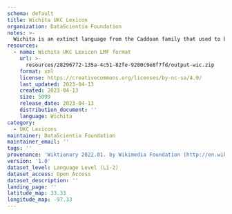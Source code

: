 ```yaml
---
schema: default
title: Wichita UKC Lexicon
organization: DataScientia Foundation
notes: >-
  Wichita is an extinct language from the Caddoan family that used to be spoken in North America. The UKC Lexicon of Wichita is represented as a lexico-semantic network. It consists of words, word senses, synsets, as well as sense-level and synset-level relationships
resources:
  - name: Wichita UKC Lexicon LMF format
    url: >-
      resources/28296772-135a-4c51-82fe-9280c9e8f7fd/output-wic.zip
    format: xml
    license: https://creativecommons.org/licenses/by-nc-sa/4.0/
    last_updated: 2023-04-13
    created: 2023-04-13
    size: 5099
    release_date: 2023-04-13
    distribution_document: ''
    language: Wichita
category:
  - UKC Lexicons
maintainer: DataScientia Foundation
maintainer_email: ''
tags: ''
provenance: 'Wiktionary 2022.01. by Wikimedia Foundation (http://en.wiktionary.org); CogNet 2.1 by Khuyagbaatar Batsuren, National University of Mongolia (http://cognet.ukc.disi.unitn.it); KinDiv: Kinship Diversity 1.0 by Temuulen Khishigsuren (http://ukc.disi.unitn.it/index.php/kinship/); Native Languages of the Americas 2021.11. by Laura Redish and Orrin Lewis (http://www.native-languages.org); Princeton WordNet 2.1 by Princeton University (https://wordnet.princeton.edu)'
version: '1.0'
dataset_level: Language Level (L1-2)
dataset_access: Open Access
dataset_description: ''
landing_page: ''
latitude_map: 33.33
longitude_map: -97.33
---
```

